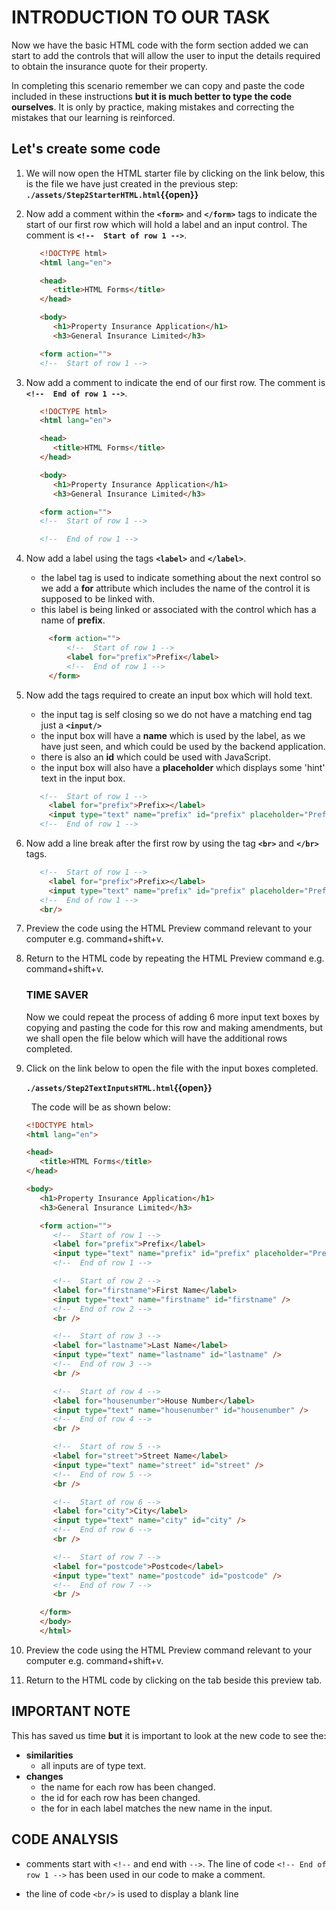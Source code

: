 # INTRODUCTION TO OUR TASK

Now we have the basic HTML code with the form section added we can start to add the controls that will allow the user to input the details required to obtain the insurance quote for their property.

In completing this scenario remember we can copy and paste the code included in these instructions **but it is much better to type the code ourselves**. It is only by practice, making mistakes and correcting the mistakes that our learning is reinforced.

## Let's create some code

1. We will now open the HTML starter file by clicking on the link below, this is the file we have just created in the previous step:
   **`./assets/Step2StarterHTML.html`{{open}}**
     &nbsp;

2. Now add a comment within the **`<form>`** and **`</form>`** tags to indicate the start of our first row which will hold a label and an input control. The comment is **`<!--  Start of row 1 -->`**.

   ```HTML
      <!DOCTYPE html>
      <html lang="en">

      <head>
         <title>HTML Forms</title>
      </head>

      <body>
         <h1>Property Insurance Application</h1>
         <h3>General Insurance Limited</h3>

      <form action="">
      <!--  Start of row 1 -->
    ```

3. Now add a comment to indicate the end of our first row. The comment is **`<!--  End of row 1 -->`**.

   ```HTML
      <!DOCTYPE html>
      <html lang="en">

      <head>
         <title>HTML Forms</title>
      </head>

      <body>
         <h1>Property Insurance Application</h1>
         <h3>General Insurance Limited</h3>

      <form action="">
      <!--  Start of row 1 -->

      <!--  End of row 1 -->
    ```

4. Now add a label using the tags **`<label>`** and **`</label>`**.

   - the label tag is used to indicate something about the next control so we add a **for** attribute which includes the name of the control it is supposed to be linked with.
   - this label is being linked or associated with the control which has a name of **prefix**.

   ```HTML
        <form action="">
            <!--  Start of row 1 -->
            <label for="prefix">Prefix</label>
            <!--  End of row 1 -->
        </form>
    ```

5. Now add the tags required to create an input box which will hold text.

   - the input tag is self closing so we do not have a matching end tag just a **`<input/>`**
   - the input box will have a **name** which is used by the label, as we have just seen, and which could be used by the backend application.
   - there is also an **id** which could be used with JavaScript.
   - the input box will also have a **placeholder** which displays some 'hint' text in the input box.
   &nbsp;

   ```HTML
      <!--  Start of row 1 -->
        <label for="prefix">Prefix></label>
        <input type="text" name="prefix" id="prefix" placeholder="Prefix e.g. Ms, Mr, Dr..."/>
      <!--  End of row 1 -->
      ```

6. Now add a line break after the first row by using the tag **`<br>`** and **`</br>`** tags.

   ```HTML
      <!--  Start of row 1 -->
        <label for="prefix">Prefix></label>
        <input type="text" name="prefix" id="prefix" placeholder="Prefix e.g. Ms, Mr, Dr..."/>
      <!--  End of row 1 -->
      <br/>
   ```

7. Preview the code using the HTML Preview command relevant to your computer e.g. command+shift+v.

8. Return to the HTML code by repeating the HTML Preview command e.g. command+shift+v.

   ### TIME SAVER

   Now we could repeat the process of adding 6 more input text boxes by copying and pasting the code for this row and making amendments, but we shall open the file below which will have the additional rows completed.
   &nbsp;

9. Click on the link below to open the file with the input boxes completed.

   **`./assets/Step2TextInputsHTML.html`{{open}}**

   &nbsp;
   The code will be as shown below:

   ```HTML
   <!DOCTYPE html>
   <html lang="en">

   <head>
      <title>HTML Forms</title>
   </head>

   <body>
      <h1>Property Insurance Application</h1>
      <h3>General Insurance Limited</h3>

      <form action="">
         <!--  Start of row 1 -->
         <label for="prefix">Prefix</label>
         <input type="text" name="prefix" id="prefix" placeholder="Prefix e.g. Ms, Mr, Dr..."/>
         <!--  End of row 1 -->

         <!--  Start of row 2 -->
         <label for="firstname">First Name</label>
         <input type="text" name="firstname" id="firstname" />
         <!--  End of row 2 -->
         <br />

         <!--  Start of row 3 -->
         <label for="lastname">Last Name</label>
         <input type="text" name="lastname" id="lastname" />
         <!--  End of row 3 -->
         <br />

         <!--  Start of row 4 -->
         <label for="housenumber">House Number</label>
         <input type="text" name="housenumber" id="housenumber" />
         <!--  End of row 4 -->
         <br />

         <!--  Start of row 5 -->
         <label for="street">Street Name</label>
         <input type="text" name="street" id="street" />
         <!--  End of row 5 -->
         <br />

         <!--  Start of row 6 -->
         <label for="city">City</label>
         <input type="text" name="city" id="city" />
         <!--  End of row 6 -->
         <br />

         <!--  Start of row 7 -->
         <label for="postcode">Postcode</label>
         <input type="text" name="postcode" id="postcode" />
         <!--  End of row 7 -->
         <br />

      </form>
      </body>
      </html>
      ```

10. Preview the code using the HTML Preview command relevant to your computer e.g. command+shift+v.

11. Return to the HTML code by clicking on the tab beside this preview tab.

## IMPORTANT NOTE

This has saved us time **but** it is important to look at the new code to see the:

- **similarities**
  - all inputs are of type text.
- **changes**
  - the name for each row has been changed.
  - the id for each row has been changed.
  - the for in each label matches the new name in the input.

## CODE ANALYSIS

- comments start with ``<!--`` and end with ``-->``. The line of code ``<!-- End of row 1 -->`` has been used in our code to make a comment.
   &nbsp;

- the line of code ``<br/>`` is used to display a blank line
